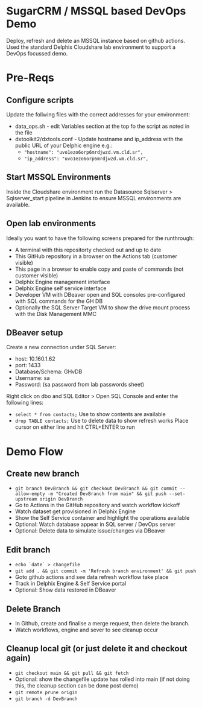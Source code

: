 # SugarCRM / MSSQL based DevOps Demo

Deploy, refresh and delete an MSSQL instance based on github actions. Used the standard Delphix Cloudshare lab environment to support a DevOps focussed demo.

# Pre-Reqs

## Configure scripts

Update the follwing files with the correct addresses for your environment:
- data_ops.sh - edit Variables section at the top fo the script as noted in the file
- dxtoolkit2/dxtools.conf - Update hostname and ip_address with the public URL of your Delphic engine e.g.:
    - `"hostname": "uvo1ezo6orp6mrdjwzd.vm.cld.sr",`
	- `"ip_address": "uvo1ezo6orp6mrdjwzd.vm.cld.sr",`

## Start MSSQL Environments

Inside the Cloudshare environment run the Datasource Sqlserver > Sqlserver_start pipeline in Jenkins to ensure MSSQL environments are available.

## Open lab environments
Ideally you want to have the following screens prepared for the runthrough:
- A terminal with this repositorty checked out and up to date
- This GitHub repository in a browser on the Actions tab (customer visible)
- This page in a browser to enable copy and paste of commands (not customer visible)
- Delphix Engine management interface
- Delphix Engine self service interface
- Developer VM with DBeaver open and SQL consoles pre-configured with SQL commands for the GH DB
- Optionally the SQL Server Target VM to show the drive mount process with the Disk Management MMC

## DBeaver setup

Create a new connection under SQL Server:
- host: 10.160.1.62
- port: 1433
- Database/Schema: GHvDB
- Username: sa
- Password: (sa password from lab passwords sheet)

Right click on dbo and SQL Editor > Open SQL Console and enter the following lines:
- `select * from contacts;`  Use to show contents are available
- `drop TABLE contacts;`    Use to delete data to show refresh works
Place cursor on either line and hit CTRL+ENTER to run

# Demo Flow

## Create new branch

- `git branch DevBranch && git checkout DevBranch && git commit --allow-empty -m "Created DevBranch from main" && git push --set-upstream origin DevBranch`
- Go to Actions in the GitHub repository and watch workflow kickoff
- Watch dataset get provisioned in Delphix Engine
- Show the Self Service container and highlight the operations available
- Optional: Watch database appear in SQL server / DevOps server
- Optional: Delete data to simulate issue/changes via DBeaver

## Edit branch

- ``echo `date` > changefile`` 
- `git add . && git commit -m 'Refresh branch environment' && git push`
- Goto github actions and see data refresh workflow take place
- Track in Delphix Engine & Self Service portal
- Optional: Show data restored in DBeaver

## Delete Branch

- In Github, create and finalise a merge request, then delete the branch.
- Watch workflows, engine and sever to see cleanup occur

## Cleanup local git (or just delete it and checkout again)

- `git checkout main && git pull && git fetch`
- Optional: show the changefile update has rolled into main (if not doing this, the cleanup section can be done post demo)
- `git remote prune origin`
- `git branch -d DevBranch` 

